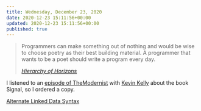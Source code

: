 ```yaml
---
title: Wednesday, December 23, 2020
date: 2020-12-23 15:11:56+00:00
updated: 2020-12-23 15:11:56+00:00
published: true
---
```


> Programmers can make something out of nothing and would be wise to choose poetry as their best building material.
> A programmer that wants to be a poet should write a program every day.
>
> <cite>[Hierarchy of Horizons](http://found.ward.bay.wiki.org/view/hierarchy-of-horizons)</cite>

I listened to an [episode of TheModernist](https://www.themodernist.com/2020/12/11/kevin-kelly-of-wired-and-so-much-more-the-modernist-society-ep-12/) with [Kevin Kelly](https://kk.org/) about the book Signal, so I ordered a copy.

[Alternate Linked Data Syntax](/alternate-linked-data-syntax/)

